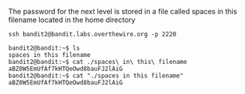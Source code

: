 The password for the next level is stored in a file called spaces in this filename located in the home directory
```
ssh bandit2@bandit.labs.overthewire.org -p 2220

bandit2@bandit:~$ ls
spaces in this filename
bandit2@bandit:~$ cat ./spaces\ in\ this\ filename
aBZ0W5EmUfAf7kHTQeOwd8bauFJ2lAiG
bandit2@bandit:~$ cat "./spaces in this filename"
aBZ0W5EmUfAf7kHTQeOwd8bauFJ2lAiG
```

